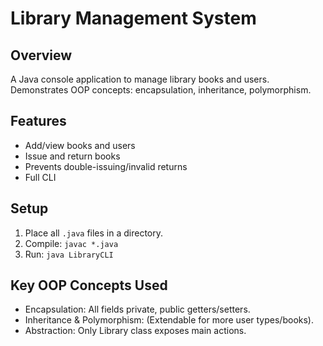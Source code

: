 # Library Management System

## Overview
A Java console application to manage library books and users. Demonstrates OOP concepts: encapsulation, inheritance, polymorphism.

## Features
- Add/view books and users
- Issue and return books
- Prevents double-issuing/invalid returns
- Full CLI

## Setup
1. Place all `.java` files in a directory.
2. Compile: `javac *.java`
3. Run:    `java LibraryCLI`

## Key OOP Concepts Used
- Encapsulation: All fields private, public getters/setters.
- Inheritance & Polymorphism: (Extendable for more user types/books).
- Abstraction: Only Library class exposes main actions.


